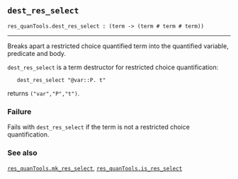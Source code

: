 ## `dest_res_select`

``` hol4
res_quanTools.dest_res_select : (term -> (term # term # term))
```

------------------------------------------------------------------------

Breaks apart a restricted choice quantified term into the quantified
variable, predicate and body.

`dest_res_select` is a term destructor for restricted choice
quantification:

``` hol4
   dest_res_select "@var::P. t"
```

returns `("var","P","t")`.

### Failure

Fails with `dest_res_select` if the term is not a restricted choice
quantification.

### See also

[`res_quanTools.mk_res_select`](#res_quanTools.mk_res_select),
[`res_quanTools.is_res_select`](#res_quanTools.is_res_select)
